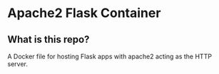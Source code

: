 # Apache2 Flask Container

## What is this repo?

A Docker file for  hosting Flask apps with apache2 acting as the HTTP server.
